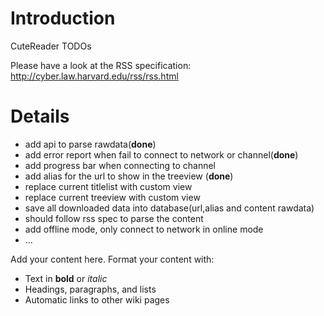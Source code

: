 # Introduction #

CuteReader TODOs

Please have a look at the RSS specification:
http://cyber.law.harvard.edu/rss/rss.html


# Details #

  * add api to parse rawdata(**done**)
  * add error report when fail to connect to network or channel(**done**)
  * add progress bar when connecting to channel
  * add alias for the url to show in the treeview (**done**)
  * replace current titlelist with custom view
  * replace current treeview with custom view
  * save all downloaded data into database(url,alias and content rawdata)
  * should follow rss spec to parse the content
  * add offline mode, only connect to network in online mode
  * ...



Add your content here.  Format your content with:
  * Text in **bold** or _italic_
  * Headings, paragraphs, and lists
  * Automatic links to other wiki pages